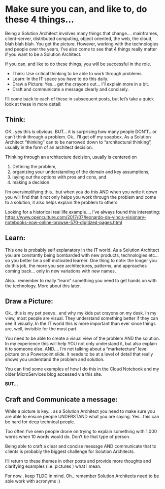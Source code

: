 # Make sure you can, and like to, do these 4 things…

Being a Solution Architect involves many things that change…. mainframes, client-server, distributed computing, object oriented, the web, the cloud, blah blah blah.  You get the picture. However, working with the technologies and people over the years, I’ve also come to see that 4 things really matter if you want to be a Solution Architect.

If you can, and like to do these things, you will be successful in the role.  

- Think:   Use critical thinking to be able to work through problems.
- Learn:   In the IT space you have to do this daily.
- Draw a Picture:    Yes… get the crayons out… I’ll explain more in a bit.
- Craft and communicate a message clearly and concisely.

I’ll come back to each of these in subsequent posts, but let’s take a quick look at these in more detail:

## Think:

OK.. yes this is obvious. BUT… it is surprising how many people DON’T.. or can’t think through a problem. Ok.. I’ll get off my soapbox. 
As a Solution Architect “thinking” can to be narrowed down to “architectural thinking”, usually in the form of an architect decision.

Thinking through an architecture decision, usually is centered on 
1) Defining the problem,  
2) organizing your understanding of the domain and key assumptions,  
3) laying out the options with pros and cons, and 
4) making a decision.

I’m oversimplifying this.. but  when you do this AND when you write it down you will find that it not only helps you work through the problem and come to a solution,  it also helps explain the problem to others.

Looking for a historical real life example…. I’ve always found this interesting: 
https://www.openculture.com/2017/07/leonardo-da-vincis-visionary-notebooks-now-online-browse-570-digitized-pages.html

## Learn:

This one is probably self explanatory in the IT world.  As a Solution Architect you are constantly being bombarded with new products, technologies etc… so you better be a self motivated learner.  One thing to note:  the longer you do this job, the more you see architectures, patterns, and approaches coming back… only in new variations with new names.

Also.. remember to really “learn” something you need to get hands on with the technology. More about this later.

## Draw a Picture:

Ok.. this is my pet peeve.. and why my kids put crayons on my desk.  In my view, most people are visual. They understand something better if they can see if visually.  In the IT world this is more important than ever since things are, well, invisible for the most part.

You need to be able to create a visual view of the problem AND the solution.   In my experience this will help YOU not only understand it, but also explain it to someone else.    AND…. I’m not talking about a “marketecture” level picture on a Powerpoint slide.  It needs to be at a level of detail that really shows you understand the problem and solution.

You can find some examples of how I do this in the Cloud Notebook and my older MicroServices blog accessed via this site.

**BUT…**

## Craft and Communicate a message:

While a picture is key… as a Solution Architect you need to make sure you are able to ensure people UNDERSTAND what you are saying.  Yes.. this can be hard for deep technical people. 

Too often I’ve seen people drone on trying to explain something with 1,000 words when 10 words would do.  Don’t be that type of person.  

Being able to craft a clear and concise message AND communicate that to clients is probably the biggest challenge for Solution Architects.  

I’ll return to these themes in other posts and provide more thoughts and clarifying examples (i.e. pictures ) what I mean.

For now.. keep TLDC in mind.  Oh.. remember Solution Architects need to be able work with acronyms :) 

